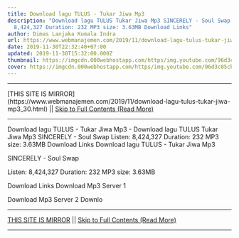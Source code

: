```yaml
---
title: Download lagu TULUS - Tukar Jiwa Mp3
description: "Download lagu TULUS Tukar Jiwa Mp3 SINCERELY - Soul Swap Listen:
  8,424,327 Duration: 232 MP3 size: 3.63MB Download Links"
author: Dimas Lanjaka Kumala Indra
url: https://www.webmanajemen.com/2019/11/download-lagu-tulus-tukar-jiwa-mp3_30.html
date: 2019-11-30T22:32:40+07:00
updated: 2019-11-30T15:32:00.000Z
thumbnail: https://imgcdn.000webhostapp.com/https/img.youtube.com/96d3c05cb6889296a3b0d65f48d34c24.jpeg
cover: https://imgcdn.000webhostapp.com/https/img.youtube.com/96d3c05cb6889296a3b0d65f48d34c24.jpeg
---
```


<hr/> [THIS SITE IS MIRROR](https://www.webmanajemen.com/2019/11/download-lagu-tulus-tukar-jiwa-mp3_30.html) || <a href="https://www.webmanajemen.com/2019/11/download-lagu-tulus-tukar-jiwa-mp3_30.html" rel="follow" class="button" id="read-more">Skip to Full Contents (Read More)</a> <hr/> Download lagu TULUS - Tukar Jiwa Mp3 - Download lagu TULUS Tukar Jiwa Mp3 SINCERELY - Soul Swap Listen: 8,424,327 Duration: 232 MP3 size: 3.63MB Download Links Download lagu TULUS - Tukar Jiwa Mp3

  SINCERELY - Soul Swap 

  Listen: 8,424,327 
  Duration: 232 
  MP3 size: 3.63MB 

  Download Links 
  Download Mp3 Server 1 

  Download Mp3 Server 2 
  Downlo <hr/> [THIS SITE IS MIRROR](https://www.webmanajemen.com/2019/11/download-lagu-tulus-tukar-jiwa-mp3_30.html) || <a href="https://www.webmanajemen.com/2019/11/download-lagu-tulus-tukar-jiwa-mp3_30.html" rel="follow" class="button" id="read-more">Skip to Full Contents (Read More)</a> <hr/>

<script>
    if (location.host.includes('dimaslanjaka12')) {
      location.replace('https://www.webmanajemen.com/2019/11/download-lagu-tulus-tukar-jiwa-mp3_30.html');
    }
  </script>